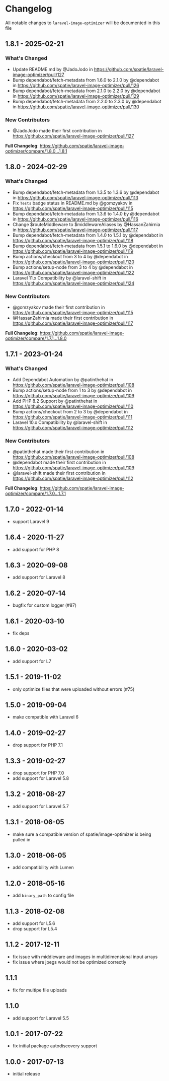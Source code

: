 # Changelog

All notable changes to `laravel-image-optimizer` will be documented in this file

## 1.8.1 - 2025-02-21

### What's Changed

* Update README.md by @JadoJodo in https://github.com/spatie/laravel-image-optimizer/pull/127
* Bump dependabot/fetch-metadata from 1.6.0 to 2.1.0 by @dependabot in https://github.com/spatie/laravel-image-optimizer/pull/126
* Bump dependabot/fetch-metadata from 2.1.0 to 2.2.0 by @dependabot in https://github.com/spatie/laravel-image-optimizer/pull/129
* Bump dependabot/fetch-metadata from 2.2.0 to 2.3.0 by @dependabot in https://github.com/spatie/laravel-image-optimizer/pull/130

### New Contributors

* @JadoJodo made their first contribution in https://github.com/spatie/laravel-image-optimizer/pull/127

**Full Changelog**: https://github.com/spatie/laravel-image-optimizer/compare/1.8.0...1.8.1

## 1.8.0 - 2024-02-29

### What's Changed

* Bump dependabot/fetch-metadata from 1.3.5 to 1.3.6 by @dependabot in https://github.com/spatie/laravel-image-optimizer/pull/113
* Fix `Tests` badge status in README.md by @gomzyakov in https://github.com/spatie/laravel-image-optimizer/pull/115
* Bump dependabot/fetch-metadata from 1.3.6 to 1.4.0 by @dependabot in https://github.com/spatie/laravel-image-optimizer/pull/116
* Change $routeMiddleware to $middlewareAliases by @HassanZahirnia in https://github.com/spatie/laravel-image-optimizer/pull/117
* Bump dependabot/fetch-metadata from 1.4.0 to 1.5.1 by @dependabot in https://github.com/spatie/laravel-image-optimizer/pull/118
* Bump dependabot/fetch-metadata from 1.5.1 to 1.6.0 by @dependabot in https://github.com/spatie/laravel-image-optimizer/pull/119
* Bump actions/checkout from 3 to 4 by @dependabot in https://github.com/spatie/laravel-image-optimizer/pull/120
* Bump actions/setup-node from 3 to 4 by @dependabot in https://github.com/spatie/laravel-image-optimizer/pull/122
* Laravel 11.x Compatibility by @laravel-shift in https://github.com/spatie/laravel-image-optimizer/pull/124

### New Contributors

* @gomzyakov made their first contribution in https://github.com/spatie/laravel-image-optimizer/pull/115
* @HassanZahirnia made their first contribution in https://github.com/spatie/laravel-image-optimizer/pull/117

**Full Changelog**: https://github.com/spatie/laravel-image-optimizer/compare/1.7.1...1.8.0

## 1.7.1 - 2023-01-24

### What's Changed

- Add Dependabot Automation by @patinthehat in https://github.com/spatie/laravel-image-optimizer/pull/108
- Bump actions/setup-node from 1 to 3 by @dependabot in https://github.com/spatie/laravel-image-optimizer/pull/109
- Add PHP 8.2 Support by @patinthehat in https://github.com/spatie/laravel-image-optimizer/pull/110
- Bump actions/checkout from 2 to 3 by @dependabot in https://github.com/spatie/laravel-image-optimizer/pull/111
- Laravel 10.x Compatibility by @laravel-shift in https://github.com/spatie/laravel-image-optimizer/pull/112

### New Contributors

- @patinthehat made their first contribution in https://github.com/spatie/laravel-image-optimizer/pull/108
- @dependabot made their first contribution in https://github.com/spatie/laravel-image-optimizer/pull/109
- @laravel-shift made their first contribution in https://github.com/spatie/laravel-image-optimizer/pull/112

**Full Changelog**: https://github.com/spatie/laravel-image-optimizer/compare/1.7.0...1.7.1

## 1.7.0 - 2022-01-14

- support Laravel 9

## 1.6.4 - 2020-11-27

- add support for PHP 8

## 1.6.3 - 2020-09-08

- add support for Laravel 8

## 1.6.2 - 2020-07-14

- bugfix for custom logger (#87)

## 1.6.1 - 2020-03-10

- fix deps

## 1.6.0 - 2020-03-02

- add support for L7

## 1.5.1 - 2019-11-02

- only optimize files that were uploaded without errors (#75)

## 1.5.0 - 2019-09-04

- make compatible with Laravel 6

## 1.4.0 - 2019-02-27

- drop support for PHP 7.1

## 1.3.3 - 2019-02-27

- drop support for PHP 7.0
- add support for Laravel 5.8

## 1.3.2 - 2018-08-27

- add support for Laravel 5.7

## 1.3.1 - 2018-06-05

- make sure a compatible version of spatie/image-optimizer is being pulled in

## 1.3.0 - 2018-06-05

- add compatibility with Lumen

## 1.2.0 - 2018-05-16

- add `binary_path` to config file

## 1.1.3 - 2018-02-08

- add support for L5.6
- drop support for L5.4

## 1.1.2 - 2017-12-11

- fix issue with middleware and images in multidimensional input arrays
- fix issue where jpegs would not be optimized correctly

## 1.1.1

- fix for multipe file uploads

## 1.1.0

- add support for Laravel 5.5

## 1.0.1 - 2017-07-22

- fix initial package autodiscovery support

## 1.0.0 - 2017-07-13

- initial release
